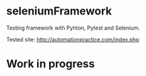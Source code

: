 # seleniumFramework

Testing framework with Pyhton, Pytest and Selenium.

Tested site: http://automationpractice.com/index.php

# Work in progress
